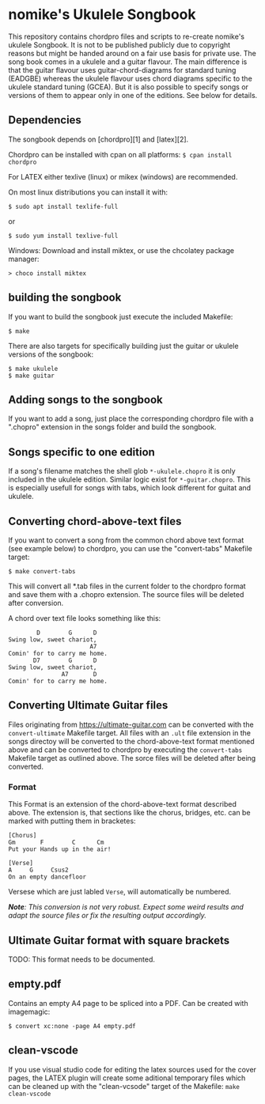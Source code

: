 nomike's Ukulele Songbook
=========================
This repository contains chordpro files and scripts to re-create nomike's ukulele Songbook. It is not to be published publicly due to copyright reasons but might be handed around on a fair use basis for private use.
The song book comes in a ukulele and a guitar flavour. The main difference is that the guitar flavour uses guitar-chord-diagrams for standard tuning (EADGBE) whereas the ukulele flavour uses chord diagrams specific to the ukulele standard tuning (GCEA). But it is also possible to specify songs or versions of them to appear only in one of the editions. See below for details.

Dependencies
------------
The songbook depends on [chordpro][1] and [latex][2].

Chordpro can be installed with cpan on all platforms:
`$ cpan install chordpro`

For LATEX either texlive (linux) or mikex (windows) are recommended.

On most linux distributions you can install it with:
```
$ sudo apt install texlife-full
```
or
```
$ sudo yum install texlive-full
```
Windows: Download and install miktex, or use the chcolatey package manager:
```
> choco install miktex
```

building the songbook
---------------------
If you want to build the songbook just execute the included Makefile:
```
$ make
```

There are also targets for specifically building just the guitar or ukulele versions of the songbook:
```
$ make ukulele
$ make guitar
```

Adding songs to the songbook
----------------------------
If you want to add a song, just place the corresponding chordpro file with a ".chopro" extension in the songs folder and build the songbook.

Songs specific to one edition
-----------------------------
If a song's filename matches the shell glob `*-ukulele.chopro` it is only included in the ukulele edition. Similar logic exist for `*-guitar.chopro`. This is especially usefull for songs with tabs, which look different for guitat and ukulele.

Converting chord-above-text files
---------------------------------
If you want to convert a song from the common chord above text format (see example below) to chordpro, you can use the "convert-tabs" Makefile target:
```
$ make convert-tabs
```
This will convert all *.tab files in the current folder to the chordpro format and save them with a .chopro extension. The source files will be deleted after conversion.

A chord over text file looks something like this:
```
        D        G      D
Swing low, sweet chariot,
                       A7
Comin' for to carry me home.
       D7        G      D
Swing low, sweet chariot,
               A7       D
Comin' for to carry me home.
```

Converting Ultimate Guitar files
--------------------------------
Files originating from https://ultimate-guitar.com can be converted with the `convert-ultimate` Makefile target. All files with an `.ult` file extension in the songs directoy will be converted to the chord-above-text format mentioned above and can be converted to chordpro by executing the `convert-tabs` Makefile target as outlined above.
The sorce files will be deleted after being converted.

### Format
This Format is an extension of the chord-above-text format described above. The extension is, that sections like the chorus, bridges, etc. can be marked with putting them in bracketes:
```
[Chorus]
Gm       F        C      Cm
Put your Hands up in the air!

[Verse]
A     G     Csus2
On an empty dancefloor
```

Versese which are just labled `Verse`, will automatically be numbered.

***Note**: This conversion is not very robust. Expect some weird results and adapt the source files or fix the resulting output accordingly.*

## Ultimate Guitar format with square brackets
TODO: This format needs to be documented.

empty.pdf
---------
Contains an empty A4 page to be spliced into a PDF.
Can be created with imagemagic:
```
$ convert xc:none -page A4 empty.pdf
```

clean-vscode
------------
If you use visual studio code for editing the latex sources used for the cover pages, the LATEX plugin will create some aditional temporary files which can be cleaned up with the "clean-vcsode" target of the Makefile:
`make clean-vscode`
